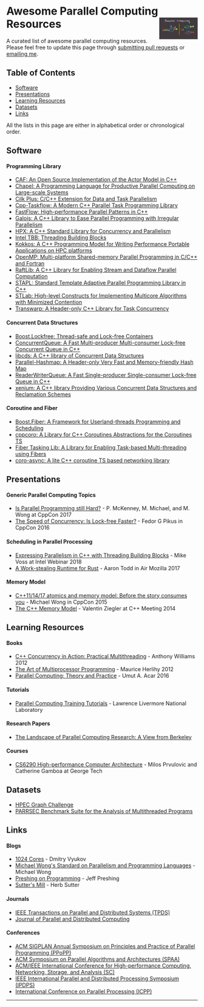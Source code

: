 # Awesome Parallel Computing Resources <img align="right" width="20%" src="parallel-computing.jpg">

A curated list of awesome parallel computing resources. 
Please feel free to update this page through [submitting pull requests][GitHub pull requests] or 
[emailing me][email me].

## Table of Contents

 - [Software](#software)
 - [Presentations](#presentations)
 - [Learning Resources](#learning-resources)
 - [Datasets](#datasets)
 - [Links](#links)

All the lists in this page are either in alphabetical order or chronological order.

## Software

#### Programming Library
- [CAF: An Open Source Implementation of the Actor Model in C++](https://github.com/actor-framework/actor-framework)
- [Chapel: A Programming Language for Productive Parallel Computing on Large-scale Systems](https://chapel-lang.org/)
- [Cilk Plus: C/C++ Extension for Data and Task Parallelism](https://www.cilkplus.org/)
- [Cpp-Taskflow: A Modern C++ Parallel Task Programming Library](https://github.com/cpp-taskflow/cpp-taskflow)
- [FastFlow: High-performance Parallel Patterns in C++](https://github.com/fastflow/fastflow)
- [Galois: A C++ Library to Ease Parallel Programming with Irregular Parallelism](https://github.com/IntelligentSoftwareSystems/Galois)
- [HPX: A C++ Standard Library for Concurrency and Parallelism](https://github.com/STEllAR-GROUP/hpx)
- [Intel TBB: Threading Building Blocks](https://www.threadingbuildingblocks.org/)
- [Kokkos: A C++ Programming Model for Writing Performance Portable Applications on HPC platforms](https://github.com/kokkos/kokkos)
- [OpenMP: Multi-platform Shared-memory Parallel Programming in C/C++ and Fortran](https://www.openmp.org/)
- [RaftLib: A C++ Library for Enabling Stream and Dataflow Parallel Computation](https://github.com/RaftLib/RaftLib) 
- [STAPL: Standard Template Adaptive Parallel Programming Library in C++](https://parasol.tamu.edu/stapl/)
- [STLab: High-level Constructs for Implementing Multicore Algorithms with Minimized Contention](http://stlab.cc/libraries/concurrency/)
- [Transwarp: A Header-only C++ Library for Task Concurrency](https://github.com/bloomen/transwarp)


#### Concurrent Data Structures

- [Boost.Lockfree: Thread-safe and Lock-free Containers](https://github.com/boostorg/lockfree)
- [ConcurrentQueue: A Fast Multi-producer Multi-consumer Lock-free Concurrent Queue in C++](https://github.com/cameron314/concurrentqueue)
- [libcds: A C++ library of Concurrent Data Structures](https://github.com/khizmax/libcds)
- [Parallel-Hashmap: A Header-only Very Fast and Memory-friendly Hash Map](https://github.com/greg7mdp/parallel-hashmap)
- [ReaderWriterQueue: A Fast Single-producer Single-consumer Lock-free Queue in C++](https://github.com/cameron314/readerwriterqueue)
- [xenium: A C++ library Providing Various Concurrent Data Structures and Reclamation Schemes](https://github.com/mpoeter/xenium)

#### Coroutine and Fiber

- [Boost.Fiber: A Framework for Userland-threads Programming and Scheduling](https://github.com/boostorg/fiber)
- [cppcoro: A Library for C++ Coroutines Abstractions for the Coroutines TS](https://github.com/lewissbaker/cppcoro)
- [Fiber Tasking Lib: A Library for Enabling Task-based Multi-threading using Fibers](https://github.com/RichieSams/FiberTaskingLib)
- [coro-async: A lite C++ coroutine TS based networking library](https://github.com/arun11299/coro-async)


## Presentations

#### Generic Parallel Computing Topics

- [Is Parallel Programming still Hard?](https://www.youtube.com/watch?v=YM8Xy6oKVQg) - P. McKenney, M. Michael, and M. Wong at CppCon 2017
- [The Speed of Concurrency: Is Lock-free Faster?](https://www.youtube.com/watch?v=9hJkWwHDDxs) - Fedor G Pikus in CppCon 2016

#### Scheduling in Parallel Processing

- [Expressing Parallelism in C++ with Threading Building Blocks](https://www.youtube.com/watch?v=9Otq_fcUnPE) - Mike Voss at Intel Webinar 2018
- [A Work-stealing Runtime for Rust](https://www.youtube.com/watch?v=4DQakkJ8XLI) - Aaron Todd in Air Mozilla 2017

#### Memory Model

- [C++11/14/17 atomics and memory model: Before the story consumes you](https://www.youtube.com/watch?v=DS2m7T6NKZQ) - Michael Wong in CppCon 2015
- [The C++ Memory Model](https://www.youtube.com/watch?v=gpsz8sc6mNU) - Valentin Ziegler at C++ Meeting 2014

## Learning Resources

#### Books

- [C++ Concurrency in Action: Practical Multithreading](https://www.manning.com/books/c-plus-plus-concurrency-in-action) - Anthony Williams 2012
- [The Art of Multiprocessor Programming](https://www.amazon.com/Art-Multiprocessor-Programming-Revised-Reprint/dp/0123973376/ref=sr_1_1?ie=UTF8&qid=1438003865&sr=8-1&keywords=maurice+herlihy) - Maurice Herlihy 2012
- [Parallel Computing: Theory and Practice](http://www.cs.cmu.edu/afs/cs/academic/class/15210-f15/www/tapp.html#ch:work-stealing) - Umut A. Acar 2016

#### Tutorials

- [Parallel Computing Training Tutorials](https://hpc.llnl.gov/training/tutorials) - Lawrence Livermore National Laboratory

#### Research Papers

- [The Landscape of Parallel Computing Research: A View from Berkeley](https://www2.eecs.berkeley.edu/Pubs/TechRpts/2006/EECS-2006-183.pdf)

#### Courses

- [CS6290 High-performance Computer Architecture](https://www.udacity.com/course/high-performance-computer-architecture--ud007) - Milos Prvulovic and Catherine Gamboa at George Tech


## Datasets

- [HPEC Graph Challenge](https://graphchallenge.mit.edu/)
- [PARRSEC Benchmark Suite for the Analysis of Multithreaded Programs](https://parsec.cs.princeton.edu/)


## Links

#### Blogs
 - [1024 Cores](http://www.1024cores.net/) - Dmitry Vyukov 
 - [Michael Wong's Standard on Parallelism and Programming Languages](https://wongmichael.com/about/) - Michael Wong
 - [Preshing on Programming](https://preshing.com/) - Jeff Preshing
 - [Sutter's Mill](https://herbsutter.com/) - Herb Sutter

#### Journals
 - [IEEE Transactions on Parallel and Distributed Systems (TPDS)](https://www.computer.org/csdl/journal/td) 
 - [Journal of Parallel and Distributed Computing](https://www.journals.elsevier.com/journal-of-parallel-and-distributed-computing)
  
#### Conferences

 - [ACM SIGPLAN Annual Symposium on Principles and Practice of Parallel Programming (PPoPP)](https://ppopp19.sigplan.org/home)
 - [ACM Symposium on Parallel Algorithms and Architectures (SPAA)](https://spaa.acm.org/)
 - [ACM/IEEE International Conference for High-performance Computing, Networking, Storage, and Analysis (SC)](https://sc19.supercomputing.org/)
 - [IEEE International Parallel and Distributed Processing Symposium (IPDPS)](http://www.ipdps.org/)
 - [International Conference on Parallel Processing (ICPP)](https://www.hpcs.cs.tsukuba.ac.jp/icpp2019/)


* * *

[GitHub pull requests]:  https://github.com/cpp-taskflow/cpp-taskflow/pulls
[email me]:              mailto:twh760812@gmail.com

